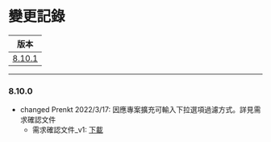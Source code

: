 變更記錄
===
| 版本 |
| :---: |
| [8.10.1](#v8_10_1) |

***

### <a id='v8_10_1'></a>8.10.0
* changed Prenkt 2022/3/17: 因應專案擴充可輸入下拉選項過濾方式。詳見需求確認文件
    * 需求確認文件_v1: <a href="{1}/ITEM_22/attachment/8685.pptx" donwnload>下載</a> 


 
<!-- 圖片 -->


<!-- 超連結 -->
